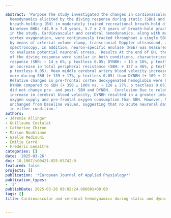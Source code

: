 ---
abstract: 'Purpose The study investigated the changes in cardiovascular and cerebral
  hemodynamics elicited by the diving response during static (SBH) and dynamic (DYNBH)
  breath-holding (BH) in moderately trained recreational breath-hold divers (BHDs).  Methods
  Nineteen BHDs (42.9 ± 7.8 years, 5.7 ± 2.5 years of breath-hold practice) participated
  in the study. Cardiovascular and cerebral hemodynamics, along with muscle and pre-frontal
  cortex oxygenation, were continuously tracked throughout a single SBH and DYNBH
  by means of arterial volume clamp, transcranial Doppler ultrasound, and near-infrared
  spectroscopy. In addition, neuron-specific enolase (NSE) was measured pre- and post-BH
  to evaluate potential neuronal stress.  Results At the end of BH, the manifestations
  of the diving response were similar in both conditions, characterized by a bradycardic
  response (SBH: − 14 ± 6%, p textless 0.05; DYNBH: − 13 ± 18%, p textless 0.05) and
  an increase in total peripheral resistance (SBH: + 127 ± 46%, p textless 0.05; DYNBH: + 116 ± 110%,
  p textless 0.05). Mean middle cerebral artery blood velocity increased significantly
  more during SBH (+ 139 ± 17%, p textless 0.05) than DYNBH (+ 109 ± 23%, p textless 0.05).
  Relative changes in pre-frontal cortex deoxygenated hemoglobin were higher during
  DYNBH compared to SBH (+ 350 ± 106% vs. + 128 ± 27%, p textless 0.05). NSE levels
  did not change pre- and post- SBH and DYNBH.  Conclusion Due to relatively attenuated
  increase in cerebral blood velocity, DYNBH resulted in a greater imbalance between
  oxygen supply and pre-frontal oxygen consumption than SBH. However, NSE levels remained
  unchanged from baseline values, suggesting that no acute neuronal damage occurred
  in either condition.'
authors:
- Jérémie Allinger
- Guillaume Costalat
- Catherine Chiron
- Marion Nouhliane
- Gaelle Mediouni
- Emilie Carré
- Frédéric Lemaître
categories: []
date: '2025-03-26'
doi: 10.1007/s00421-025-05742-0
featured: false
projects: []
publication: '*European Journal of Applied Physiology*'
publication_types:
- '2'
publishDate: 2025-03-26 08:02:24.886601+00:00
tags: []
title: Cardiovascular and cerebral hemodynamics during static and dynamic breath-holding

---
